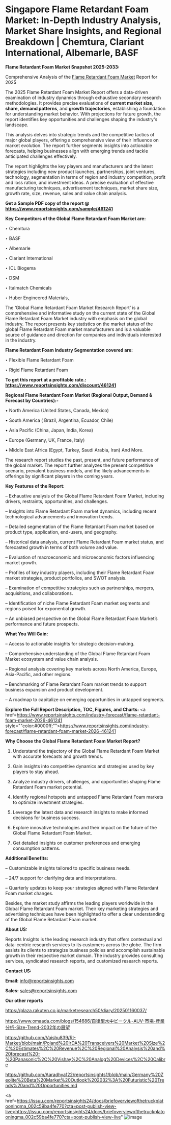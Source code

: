 # Singapore Flame Retardant Foam Market: In-Depth Industry Analysis, Market Share Insights, and Regional Breakdown | Chemtura, Clariant International, Albemarle, BASF

<strong>Flame Retardant Foam Market Snapshot 2025-2033:</strong>

Comprehensive Analysis of the <a href=https://www.reportsinsights.com/sample/461241>Flame Retardant Foam Market</a> Report for 2025

The 2025 Flame Retardant Foam Market Report offers a data-driven examination of industry dynamics through exhaustive secondary research methodologies. It provides precise evaluations of <strong>current market size, share, demand patterns</strong>, and <strong>growth trajectories</strong>, establishing a foundation for understanding market behavior. With projections for future growth, the report identifies key opportunities and challenges shaping the industry's landscape.

This analysis delves into strategic trends and the competitive tactics of major global players, offering a comprehensive view of their influence on market evolution. The report further segments insights into actionable forecasts, helping businesses align with emerging trends and tackle anticipated challenges effectively.

The report highlights the key players and manufacturers and the latest strategies including new product launches, partnerships, joint ventures, technology, segmentation in terms of region and industry competition, profit and loss ration, and investment ideas. A precise evaluation of effective manufacturing techniques, advertisement techniques, market share size, growth rate, size, revenue, sales and value chain analysis.

<strong>Get a Sample PDF copy of the report @ <a href=https://www.reportsinsights.com/sample/461241 style=color:#0000ff;>https://www.reportsinsights.com/sample/461241</a></strong>

<strong>Key Competitors of the Global Flame Retardant Foam Market are:</strong>

‣ Chemtura

‣ BASF

‣ Albemarle

‣ Clariant International

‣ ICL Biogema

‣ DSM

‣ Italmatch Chemicals

‣ Huber Engineered Materials,

The ‘Global Flame Retardant Foam Market Research Report’ is a comprehensive and informative study on the current state of the Global Flame Retardant Foam Market industry with emphasis on the global industry. The report presents key statistics on the market status of the global Flame Retardant Foam market manufacturers and is a valuable source of guidance and direction for companies and individuals interested in the industry.

<strong>Flame Retardant Foam Industry Segmentation covered are:</strong>

‣ Flexible Flame Retardant Foam

‣ Rigid Flame Retardant Foam

<strong>To get this report at a profitable rate.: <a href=https://www.reportsinsights.com/discount/461241 style=color:#0000ff;>https://www.reportsinsights.com/discount/461241</a></strong>

<strong>Regional Flame Retardant Foam Market (Regional Output, Demand &amp; Forecast by Countries):-</strong>

• North America (United States, Canada, Mexico)

• South America ( Brazil, Argentina, Ecuador, Chile)

• Asia Pacific (China, Japan, India, Korea)

• Europe (Germany, UK, France, Italy)

• Middle East Africa (Egypt, Turkey, Saudi Arabia, Iran) And More.

The research report studies the past, present, and future performance of the global market. The report further analyzes the present competitive scenario, prevalent business models, and the likely advancements in offerings by significant players in the coming years.

<strong>Key Features of the Report:</strong>

– Exhaustive analysis of the Global Flame Retardant Foam Market, including drivers, restraints, opportunities, and challenges.

– Insights into Flame Retardant Foam market dynamics, including recent technological advancements and innovation trends.

– Detailed segmentation of the Flame Retardant Foam market based on product type, application, end-users, and geography.

– Historical data analysis, current Flame Retardant Foam market status, and forecasted growth in terms of both volume and value.

– Evaluation of macroeconomic and microeconomic factors influencing market growth.

– Profiles of key industry players, including their Flame Retardant Foam market strategies, product portfolios, and SWOT analysis.

– Examination of competitive strategies such as partnerships, mergers, acquisitions, and collaborations.

– Identification of niche Flame Retardant Foam market segments and regions poised for exponential growth.

– An unbiased perspective on the Global Flame Retardant Foam Market’s performance and future prospects.

<strong>What You Will Gain:</strong>

– Access to actionable insights for strategic decision-making.

– Comprehensive understanding of the Global Flame Retardant Foam Market ecosystem and value chain analysis.

– Regional analysis covering key markets across North America, Europe, Asia-Pacific, and other regions.

– Benchmarking of Flame Retardant Foam market trends to support business expansion and product development.

– A roadmap to capitalize on emerging opportunities in untapped segments.

<strong>Explore the Full Report Description, TOC, Figures, and Charts:</strong>
<a href=https://www.reportsinsights.com/industry-forecast/flame-retardant-foam-market-2026-461241 style=""color:#0000ff;"">https://www.reportsinsights.com/industry-forecast/flame-retardant-foam-market-2026-461241</a>

<strong>Why Choose the Global Flame Retardant Foam Market Report?</strong>

1. Understand the trajectory of the Global Flame Retardant Foam Market with accurate forecasts and growth trends.

2. Gain insights into competitive dynamics and strategies used by key players to stay ahead.

3. Analyze industry drivers, challenges, and opportunities shaping Flame Retardant Foam market potential.

4. Identify regional hotspots and untapped Flame Retardant Foam markets to optimize investment strategies.

5. Leverage the latest data and research insights to make informed decisions for business success.

6. Explore innovative technologies and their impact on the future of the Global Flame Retardant Foam Market.

7. Get detailed insights on customer preferences and emerging consumption patterns.

<strong>Additional Benefits:</strong>

– Customizable insights tailored to specific business needs.

– 24/7 support for clarifying data and interpretations.

– Quarterly updates to keep your strategies aligned with Flame Retardant Foam market changes.

Besides, the market study affirms the leading players worldwide in the Global Flame Retardant Foam market. Their key marketing strategies and advertising techniques have been highlighted to offer a clear understanding of the Global Flame Retardant Foam market.

<strong><strong>About US</strong>:</strong>

Reports Insights is the leading research industry that offers contextual and data-centric research services to its customers across the globe. The firm assists its clients to strategize business policies and accomplish sustainable growth in their respective market domain. The industry provides consulting services, syndicated research reports, and customized research reports.

<strong>Contact US:</strong>

<p class=><b>Email:</b> <a href=mailto:info@reportsinsights.com>info@reportsinsights.com</a></p>
<p class=><b>Sales:</b> <a href=mailto:sales@reportsinsights.com>sales@reportsinsights.com</a></p>

<strong>Our other reports</strong>

<a href=https://plaza.rakuten.co.jp/marketresearch50/diary/202501160037/>https://plaza.rakuten.co.jp/marketresearch50/diary/202501160037/</a>

<a href=https://www.omaada.com/blogs/154686/自律型水中ビークル-AUV-市場-産業分析-Size-Trend-2032年の展望>https://www.omaada.com/blogs/154686/自律型水中ビークル-AUV-市場-産業分析-Size-Trend-2032年の展望</a>

<a href=https://github.com/Vaishu839/RI-Market/blob/main/Poland%20IrDA%20Transceivers%20Market%20Size%2C%20Estimates%2C%20Revenue%2C%20Regional%20Analysis%20and%20forecast%20-%20Panasonic%2C%20Vishay%2C%20Analog%20Devices%2C%20Calibre>https://github.com/Vaishu839/RI-Market/blob/main/Poland%20IrDA%20Transceivers%20Market%20Size%2C%20Estimates%2C%20Revenue%2C%20Regional%20Analysis%20and%20forecast%20-%20Panasonic%2C%20Vishay%2C%20Analog%20Devices%2C%20Calibre</a>

<a href=https://github.com/Aaradhya122/reportsinsights1/blob/main/Germany%20Zeolite%20Beta%20Market%20Outlook%202032%3A%20Futuristic%20Trends%20and%20Opportunities.md>https://github.com/Aaradhya122/reportsinsights1/blob/main/Germany%20Zeolite%20Beta%20Market%20Outlook%202032%3A%20Futuristic%20Trends%20and%20Opportunities.md</a>

<a href=https://issuu.com/reportsinsights24/docs/briefoverviewofthetruckplatooningma_002c59ba4fe770?cta=post-publish-view-live>https://issuu.com/reportsinsights24/docs/briefoverviewofthetruckplatooningma_002c59ba4fe770?cta=post-publish-view-live</a>"
![image](https://github.com/user-attachments/assets/d8567187-e4c5-4e1d-8645-91e0128a46e1)
